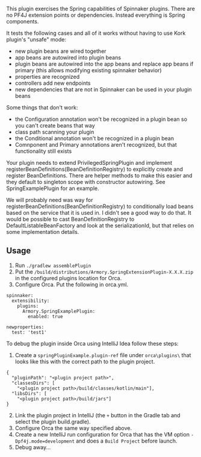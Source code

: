 This plugin exercises the Spring capabilities of Spinnaker plugins. There are no PF4J extension points or dependencies. Instead everything is Spring components.

It tests the following cases and all of it works without having to use Kork plugin's "unsafe" mode:
* new plugin beans are wired together
* app beans are autowired into plugin beans
* plugin beans are autowired into the app beans and replace app beans if primary (this allows modifying existing spinnaker behavior)
* properties are recognized
* controllers add new endpoints
* new dependencies that are not in Spinnaker can be used in your plugin beans

Some things that don't work:
* the Configuration annotation won't be recognized in a plugin bean so you can't create beans that way
* class path scanning your plugin
* the Conditional annotation won't be recognized in a plugin bean
* Comnponent and Primary annotations aren't recognized, but that functionality still exists

Your plugin needs to extend PrivilegedSpringPlugin and implement registerBeanDefinitions(BeanDefinitionRegistry) to explicitly create and register BeanDefinitions. There are helper methods to make this easier and they default to singleton scope with constructor autowiring.  See SpringExamplePlugin for an example.

We will probably need was way for registerBeanDefinitions(BeanDefinitionRegistry) to conditionally load beans based on the service that it is used in. I didn't see a good way to do that. It would be possible to cast BeanDefinitionRegistry to DefaultListableBeanFactory and look at the serializationId, but that relies on some implementation details.

<h2>Usage</h2>

1) Run `./gradlew assemblePlugin`
2) Put the `/build/distributions/Armory.SpringExtensionPlugin-X.X.X.zip` in the configured plugins location for Orca.
3) Configure Orca. Put the following in orca.yml.
```
spinnaker:
  extensibility:
    plugins:
      Armory.SpringExamplePlugin:
        enabled: true

newproperties:
  test: 'test1'
```

To debug the plugin inside Orca using IntelliJ Idea follow these steps:

1) Create a `springPluginExample.plugin-ref` file under `orca\plugins\` that looks like this with the correct path to the plugin project.
```
{
  "pluginPath": "<plugin project path>",
  "classesDirs": [
    "<plugin project path>/build/classes/kotlin/main"],
  "libsDirs": [
    "<plugin project path>/build/jars"]
}
```
2) Link the plugin project in IntelliJ (the `+` button in the Gradle tab and select the plugin build.gradle).
3) Configure Orca the same way specified above.
4) Create a new IntelliJ run configuration for Orca that has the VM option `-Dpf4j.mode=development` and does a `Build Project` before launch.
5) Debug away...
